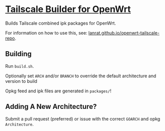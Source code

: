 # [Tailscale Builder for OpenWrt](https://lanrat.github.io/openwrt-tailscale-repo)

Builds Tailscale combined ipk packages for OpenWrt.

For information on how to use this, see: [lanrat.github.io/openwrt-tailscale-repo](https://lanrat.github.io/openwrt-tailscale-repo).


## Building

Run `build.sh`.

Optionally set `ARCH` and/or `BRANCH` to override the default architecture and version to build

Opkg feed and ipk files are generated in `packages/`!


## Adding A New Architecture?

Submit a pull request (preferred) or issue with the correct `GOARCH` and opkg `Architecture`.
